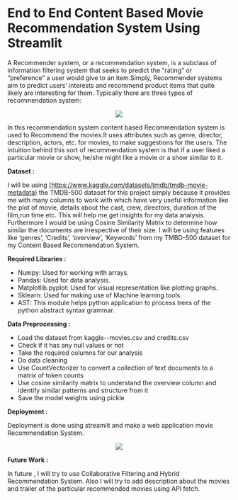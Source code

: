 # End to End Content Based Movie Recommendation System Using Streamlit
A Recommender system, or a recommendation system, is a subclass of information filtering system that seeks to predict the “rating” or “preference” a user would give to an item.Simply, Recommender systems aim to predict users’ interests and recommend product items that quite likely are interesting for them.
Typically there are three types of recommendation system:
<p align="center">
<img src = "https://github.com/Arupsau/End-to-End-Movie-Recomandation-System-Using-Streamlit/blob/main/Images/Types-of-Recommendation-Systems.png">
</p>
In this recommendation system content based Recommendation system is used to Recommend the movies.It uses attributes such as genre, director, description, actors, etc. for movies, to make suggestions for the users. The intuition behind this sort of recommendation system is that if a user liked a particular movie or show, he/she might like a movie or a show similar to it.

**Dataset :** 

I will be using (https://www.kaggle.com/datasets/tmdb/tmdb-movie-metadata) the TMDB-500 dataset for this project simply because it provides me with many columns to work with which have very useful information like the plot of movie, details about the cast, crew, directors, duration of the film,run time etc. This will help me get insights for my data analysis. Furthermore I would be using Cosine Similarity Matrix to determine how similar the documents are irrespective of their size. I will be using features like ‘genres’, ‘Credits’, ‘overview’, ‘Keywords’ from my TMBD-500 dataset for my Content Based Recommendation System.

**Required Libraries :**

* Numpy: Used for working with arrays.
* Pandas: Used for data analysis.
* Matplotlib.pyplot: Used for visual representation like plotting graphs.
* Sklearn: Used for making use of Machine learning tools.
* AST: This module helps python application to process trees of the python abstract syntax grammar.

**Data Preprocessing :**

* Load the dataset from kaggle--movies.csv and credits.csv
* Check if it has any null values or not
* Take the required columns for our analysis
* Do data cleaning
* Use CountVectorizer to convert a collection of text documents to a matrix of token counts
* Use cosine similarity matrix to understand the overview column and identify similar patterns and structure from it
* Save the model weights using pickle

**Deployment :**

Deployment is done using streamlit and make a web application movie Recommendation System.
<p align="center">
<img src = "https://github.com/Arupsau/End-to-End-Movie-Recomandation-System-Using-Streamlit/blob/main/Images/Recommandation_System.png">
</p>

**Future Work :**

In future , I will try to use Collaborative Filtering and Hybrid Recommendation System. Also I will try to add description about the movies and  trailer of the particular recommended movies using API fetch.
